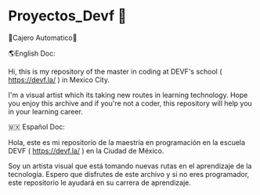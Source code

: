 # Proyectos_Devf 🚧

🏧Cajero Automatico🏧

🌎English Doc:

Hi, this is my repository of the master in coding at DEVF's school
( https://devf.la/ ) in Mexico City.

I'm a visual artist which its taking new routes in learning technology. 
Hope you enjoy this archive and if you're not a coder, this repository 
will help you in your learning career.



🇲🇽 Español Doc:

Hola, este es mi repositorio de la maestría en programación en la escuela DEVF
( https://devf.la/ ) en la Ciudad de México.

Soy un artista visual que está tomando nuevas rutas en el aprendizaje de la tecnología.
Espero que disfrutes de este archivo y si no eres programador, este repositorio
le ayudará en su carrera de aprendizaje.
